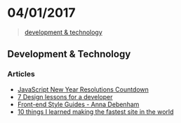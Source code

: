 # 04/01/2017

> [development & technology](#development--technology)


## Development & Technology

### Articles
- [JavaScript New Year Resolutions Countdown](https://medium.com/javascript-scene/javascript-new-year-resolutions-countdown-8390dae90762#.tw8eh6lt6)
- [7 Design lessons for a developer](https://dev.to/pradeep_io/7-design-lessons-for-a-developer)
- [Front-end Style Guides - Anna Debenham](http://www.maban.co.uk/projects/front-end-style-guides/)
- [10 things I learned making the fastest site in the world](https://hackernoon.com/10-things-i-learned-making-the-fastest-site-in-the-world-18a0e1cdf4a7#.q7zwgmcr4)